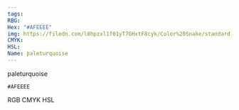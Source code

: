 ```yaml
---
tags:
RBG:
Hex: "#AFEEEE"
img: https://filedn.com/l0hpzxl1f01yT7GHxtF8cyk/Color%20Snake/standard_csv_to_svg/AFEEEE.svg
CMYK:
HSL:
Name: paleturquoise
---
```

paleturquoise
```palette
#AFEEEE
```
RGB
CMYK
HSL